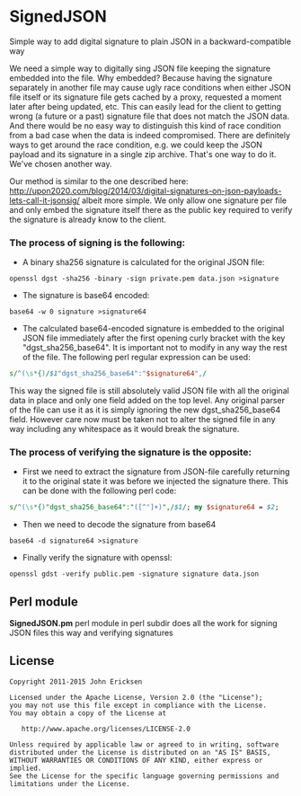 # SignedJSON
Simple way to add digital signature to plain JSON in a backward-compatible way 

We need a simple way to digitally sing JSON file keeping the signature embedded into the file.
Why embedded?  Because having the signature separately in another file may cause ugly race conditions when either JSON file itself or its signature file gets cached by a proxy, requested a moment later after being updated, etc.  This can easily lead for the client to getting wrong (a future or a past) signature file that does not match the JSON data.  And there would be no easy way to distinguish this kind of race condition from a bad case when the data is indeed compromised.
There are definitely ways to get around the race condition, e.g. we could keep the JSON payload and its signature in a single zip archive.  That's one way to do it.  We've chosen another way.

Our method is similar to the one described here: http://upon2020.com/blog/2014/03/digital-signatures-on-json-payloads-lets-call-it-jsonsig/ albeit more simple.  We only allow one signature per file and only embed the signature itself there as the public key required to verify the signature is already know to the client.

### The process of signing is the following:

 * A binary sha256 signature is calculated for the original JSON file:
```shell
openssl dgst -sha256 -binary -sign private.pem data.json >signature
```
 * The signature is base64 encoded:
```shell
base64 -w 0 signature >signature64
``` 
 * The calculated base64-encoded signature is embedded to the original JSON file immediately after the first opening curly bracket with the key "dgst_sha256_base64".  It is important not to modify in any way the rest of the file. The following perl regular expression can be used:
```perl
s/^(\s*{)/$1"dgst_sha256_base64":"$signature64",/
```

This way the signed file is still absolutely valid JSON file with all the original data in place and only one field added on the top level.  Any original parser of the file can use it as it is simply ignoring the new dgst_sha256_base64 field.  However care now must be taken not to alter the signed file in any way including any whitespace as it would break the signature.

### The process of verifying the signature is the opposite:

 * First we need to extract the signature from JSON-file carefully returning it to the original state it was before we injected the signature there.  This can be done with the following perl code:
```perl
s/^(\s*{)"dgst_sha256_base64":"([^"]+)",/$1/; my $signature64 = $2;
```
 * Then we need to decode the signature from base64
```shell
base64 -d signature64 >signature
```
 * Finally verify the signature with openssl:
```shell
openssl gdst -verify public.pem -signature signature data.json
```

## Perl module

**SignedJSON.pm** perl module in perl subdir does all the work for signing JSON files this way and verifying signatures

## License

```
Copyright 2011-2015 John Ericksen

Licensed under the Apache License, Version 2.0 (the "License");
you may not use this file except in compliance with the License.
You may obtain a copy of the License at

   http://www.apache.org/licenses/LICENSE-2.0

Unless required by applicable law or agreed to in writing, software
distributed under the License is distributed on an "AS IS" BASIS,
WITHOUT WARRANTIES OR CONDITIONS OF ANY KIND, either express or implied.
See the License for the specific language governing permissions and
limitations under the License.
```
